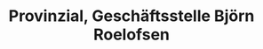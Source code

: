 ---
title: "Provinzial, Geschäftsstelle Björn Roelofsen"
url: /kleve/provinzial-geschaeftsstelle-bjoern-roelofsen/
shop: Allgemein
---